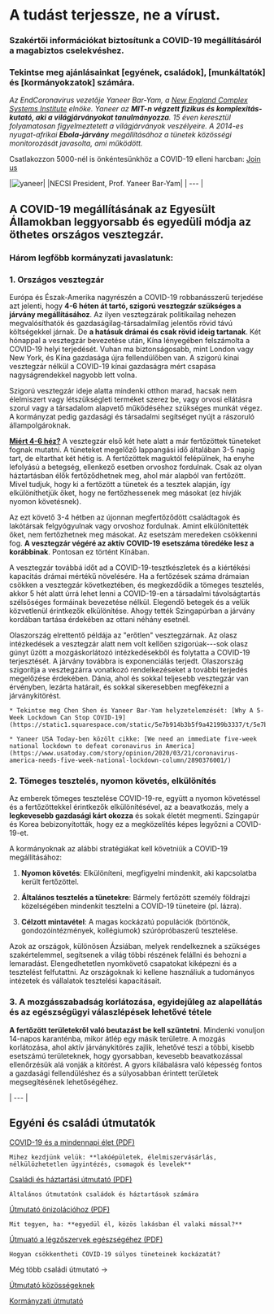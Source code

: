 # A tudást terjessze, ne a vírust.

### Szakértői információkat biztosítunk a COVID-19 megállításáról a  magabiztos cselekvéshez.

### Tekintse meg ajánlásainkat [egyének, családok], [munkáltatók] és [kormányokzatok] számára.

_Az EndCoronavirus vezetője Yaneer Bar-Yam, a [New England Complex Systems Institute](https://necsi.edu) elnöke. Yaneer az **MIT-n végzett fizikus és komplexitás-kutató, aki a világjárványokat tanulmányozza**. 15 éven keresztül folyamatosan figyelmeztetett a világjárványok veszélyeire. A 2014-es nyugat-afrikai **Ebola-járvány** megállításához a tünetek közösségi monitorozását javasolta, ami működött._

Csatlakozzon 5000-nél is önkéntesünkhöz a COVID-19 elleni harcban: [Join us](https://v2.endcoronavirus.org/sign-up/english)

|![yaneer](images/Yaneer.jpg)|
|NECSI President, Prof. Yaneer Bar-Yam|
| --- |

## A COVID-19 megállításának az Egyesült Államokban leggyorsabb és egyedüli módja az öthetes országos vesztegzár.

### Három legfőbb kormányzati javaslatunk:
### 1. Országos vesztegzár

Európa és Észak-Amerika nagyrészén a COVID-19 robbanásszerű terjedése azt jelenti, hogy **4-6 héten át tartó, szigorú vesztegzár szükséges a járvány megállításához**. Az ilyen vesztegzárak politikailag nehezen megvalósíthatók és gazdaságilag-társadalmilag jelentős rövid távú költségekkel járnak. De **a hatásuk drámai és csak rövid ideig tartanak**. Két hónappal a vesztegzár bevezetése után, Kína lényegében felszámolta a COVID-19 helyi terjedését. Vuhan ma biztonságosabb, mint London vagy New York, és Kína gazdasága újra fellendülőben van. A szigorú kínai vesztegzár nélkül a COVID-19 kínai gazdaságra mért csapása nagyságrendekkel nagyobb lett volna.

Szigorú vesztegzár ideje alatta mindenki otthon marad, hacsak nem élelmiszert vagy létszükségleti terméket szerez be, vagy orvosi ellátásra szorul vagy a társadalom alapvető működéséhez szükséges munkát végez. A kormányzat pedig gazdasági és társadalmi segítséget nyújt a rászoruló állampolgároknak.

[**Miért 4-6 héz?**](https://github.com/necsi/source-translation-text/raw/master/0_english_source/pdf/5weeks_en.pdf) A vesztegzár első két hete alatt a már fertőzöttek tüneteket fognak mutatni. A tüneteket megelőző lappangási idő általában 3-5 napig tart, de eltarthat két hétig is. A fertőzöttek maguktól felépülnek, ha enyhe lefolyású a betegség, ellenkező esetben orvoshoz fordulnak. Csak az olyan háztartásban élők fertőződhetnek meg, ahol már alapból van fertőzött. Mivel tudjuk, hogy ki a fertőzött a tünetek és a tesztek alapján, így elkülöníthetjük őket, hogy ne fertőzhessenek meg másokat (ez hívják nyomon követésnek).

Az ezt követő 3-4 hétben az újonnan megfertőződött családtagok és lakótársak felgyógyulnak vagy orvoshoz fordulnak. Amint elkülönítették őket, nem fertőzhetnek meg másokat. Az esetszám meredeken csökkenni fog. **A vesztegzár végéré az aktív COVID-19 esetszáma töredéke lesz a korábbinak**. Pontosan ez történt Kínában.

A vesztegzár továbbá időt ad a COVID-19-tesztkészletek és a kiértékési kapacitás drámai mértékű növelésére. Ha a fertőzések száma drámaian csökken a vesztegzár következtében, és megkezdődik a tömeges tesztelés, akkor 5 hét alatt úrrá lehet lenni a COVID-19-en a társadalmi távolságtartás szélsőséges formáinak bevezetése nélkül. Elegendő betegek és a velük közvetlenül érintkezők elkülönítése. Ahogy tették Szingapúrban a járvány kordában tartása érdekében az ottani néhány esetnél.

Olaszország elrettentő példája az "erőtlen" vesztegzárnak. Az olasz intézkedések a vesztegzár alatt nem volt kellően szigorúak---sok olasz gúnyt űzött a mozgáskorlátozó intézkedésekből és folytatta a COVID-19 terjesztését. A járvány továbbra is exponenciálás terjedt. Olaszország szigorítja a vesztegzárra vonatkozó rendelkezéseket a további terjedés megelőzése érdekében. Dánia, ahol és sokkal teljesebb vesztegzár van érvényben, lezárta határait, és sokkal sikeresebben megfékezni a járványkitörést.

    * Tekintse meg Chen Shen és Yaneer Bar-Yam helyzetelemzését: [Why A 5-Week Lockdown Can Stop COVID-19](https://static1.squarespace.com/static/5e7b914b3b5f9a42199b3337/t/5e7bae70ed03c045bb9f7bab/1585163896267/5weeks.pdf)

    * Yaneer USA Today-ben közölt cikke: [We need an immediate five-week national lockdown to defeat coronavirus in America](https://www.usatoday.com/story/opinion/2020/03/21/coronavirus-america-needs-five-week-national-lockdown-column/2890376001/)

### 2. Tömeges tesztelés, nyomon követés, elkülönítés

Az emberek tömeges tesztelése COVID-19-re, együtt a nyomon követéssel és a fertőzöttekkel érintkezők elkülönítésével, az a beavatkozás, mely a **legkevesebb gazdasági kárt okozza** és sokak életét megmenti. Szingapúr és Korea bebizonyították, hogy ez a megközelítés képes legyőzni a COVID-19-et.

A kormányoknak az alábbi stratégiákat kell követniük a COVID-19 megállításához:

1. **Nyomon követés**: Elkülöníteni, megfigyelni mindenkit, aki kapcsolatba került fertőzöttel.

2. **Általános tesztelés a tünetekre**: Bármely fertőzött személy földrajzi közelségében mindenkit tesztelni a COVID-19 tüneteire (pl. lázra).

3. **Célzott mintavétel**: A magas kockázatú populációk (börtönök, gondozóintézmények, kollégiumok) szúrópróbaszerű tesztelése.

Azok az országok, különösen Ázsiában, melyek rendelkeznek  a szükséges szakértelemmel, segítsenek a világ többi részének felállni és behozni a lemaradást. Elengedhetetlen nyomkövető csapatokat kiképezni és a tesztelést felfutattni. Az országoknak ki kellene használiuk a tudományos intézetek és vállalatok tesztelési kapacitásait.

### 3. A mozgásszabadság korlátozása, egyidejűleg az alapellátás és az egészségügyi válaszlépések lehetővé tétele

**A fertőzött területekről való beutazást be kell szüntetni**. Mindenki vonuljon 14-napos karanténba, mikor átlép egy másik területre. A mozgás korlátozása, ahol aktív járványkitörés zajlik, lehetővé teszi a többi, kisebb esetszámú területeknek, hogy gyorsabban, kevesebb beavatkozással ellenőrzésük alá vonják a kitörést. A gyors kilábalásra való képesség fontos a gazdasági fellendüléshez és a súlyosabban érintett területek megsegítésének lehetőségéhez.

| --- |

## Egyéni és családi útmutatók

[COVID-19 és a mindennapi élet (PDF)](https://github.com/necsi/source-translation-text/blob/master/0_english_source/pdf/everyday_en.pdf)

    Mihez kezdjünk velük: **lakóépületek, élelmiszervásárlás, nélkülözhetetlen ügyintézés, csomagok és levelek**

[Családi és háztartási útmutató (PDF)](https://github.com/necsi/source-translation-text/blob/master/0_english_source/pdf/family_en.pdf)

    Általános útmutatónk családok és háztartások számára

[Útmutató önizolációhoz (PDF)](https://github.com/necsi/source-translation-text/blob/master/0_english_source/pdf/self_isolation_en.pdf)

    Mit tegyen, ha: **egyedül él, közös lakásban él valaki mással?**

[Útmuató a légzőszervek egészségéhez (PDF)](https://github.com/necsi/source-translation-text/blob/master/0_english_source/pdf/respiratory-health_en.pdf)

    Hogyan csökkentheti COVID-19 súlyos tüneteinek kockázatát?

Még több családi útmutató →

[Útmutató közösségeknek](https://github.com/necsi/source-translation-text/blob/master/0_english_source/pdf/individual_community_government_en.pdf)

[Kormányzati útmutató](https://github.com/necsi/source-translation-text/blob/master/0_english_source/pdf/individual_community_government_en.pdf)

